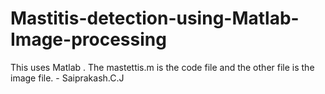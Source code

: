 # Mastitis-detection-using-Matlab-Image-processing
This uses Matlab . The mastettis.m is the code file and the other file is the image file. - Saiprakash.C.J
